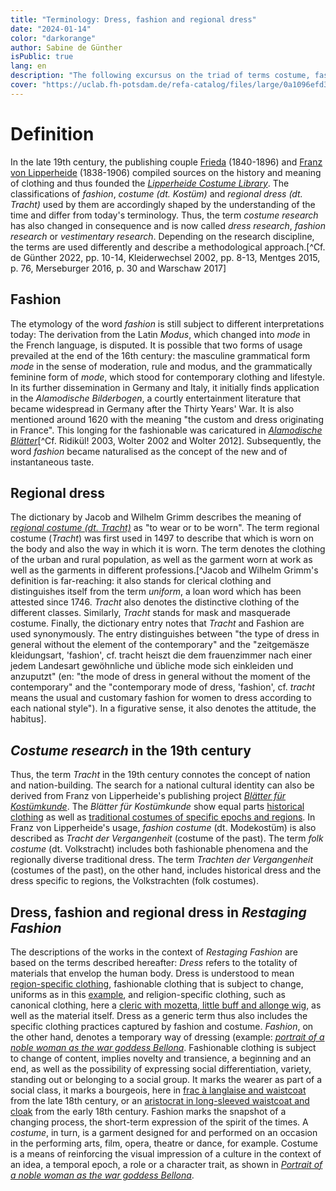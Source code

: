 ```yaml
---
title: "Terminology: Dress, fashion and regional dress"
date: "2024-01-14"
color: "darkorange"
author: Sabine de Günther
isPublic: true
lang: en
description: "The following excursus on the triad of terms costume, fashion and traditional costume is intended to highlight the use of these terms in the temporal context of the creation of the Lipperheide Costume Library and the Textile Collection of the Germanisches Nationalmuseum Nuremberg. The terminologies used in scientific publications around 1900 and in early dress research from the mid-19th century onwards differed from today's usage and underwent an elementary change in meaning."
cover: "https://uclab.fh-potsdam.de/refa-catalog/files/large/0a1096efd3fcd71023f394d81636cb0389eeda45.jpg"
---
```


# Definition
In the late 19th century, the publishing couple [Frieda](item/18762) (1840-1896) and [Franz von Lipperheide](item/9364) (1838-1906) compiled sources on the history and meaning of clothing and thus founded the *[Lipperheide Costume Library](media/18717)*. The classifications of *fashion*, *costume (dt. Kostüm)* and *regional dress (dt. Tracht)* used by them are accordingly shaped by the understanding of the time and differ from today's terminology. Thus, the term *costume research* has also changed in consequence and is now called *dress research*, *fashion research* or *vestimentary research*. Depending on the research discipline, the terms are used differently and describe a methodological approach.[^Cf. de Günther 2022, pp. 10-14, Kleiderwechsel 2002, pp. 8-13, Mentges 2015, p. 76, Merseburger 2016, p. 30 and Warschaw 2017]

## Fashion
The etymology of the word *fashion* is still subject to different interpretations today: The derivation from the Latin *Modus*, which changed into *mode* in the French language, is disputed. It is possible that two forms of usage prevailed at the end of the 16th century: the masculine grammatical form *mode* in the sense of moderation, rule and modus, and the grammatically feminine form of *mode*, which stood for contemporary clothing and lifestyle. In its further dissemination in Germany and Italy, it initially finds application in the *Alamodische Bilderbogen*, a courtly entertainment literature that became widespread in Germany after the Thirty Years' War. It is also mentioned around 1620 with the meaning "the custom and dress originating in France". This longing for the fashionable was caricatured in *[Alamodische Blätter](set/48313)*[^Cf. Ridikül! 2003, Wolter 2002 and Wolter 2012]. Subsequently, the word *fashion* became naturalised as the concept of the new and of instantaneous taste.

## Regional dress
The dictionary by Jacob and Wilhelm Grimm describes the meaning of *[regional costume (dt. Tracht)](http://www.woerterbuchnetz.de/DWB?lemma=tracht)* as "to wear or to be worn". The term regional costume (*Tracht*) was first used in 1497 to describe that which is worn on the body and also the way in which it is worn. The term denotes the clothing of the urban and rural population, as well as the garment worn at work as well as the garments in different professions.[^Jacob and Wilhelm Grimm's definition is far-reaching: it also stands for clerical clothing and distinguishes itself from the term *uniform*, a loan word which has been attested since 1746. *Tracht* also denotes the distinctive clothing of the different classes. Similarly, *Tracht* stands for mask and masquerade costume. Finally, the dictionary entry notes that *Tracht* and Fashion are used synonymously. The entry distinguishes between "the type of dress in general without the element of the contemporary" and the "zeitgemäsze kleidungsart, 'fashion', cf. tracht heiszt die dem frauenzimmer nach einer jedem Landesart gewöhnliche und übliche mode sich einkleiden und anzuputzt" (en: "the mode of dress in general without the moment of the contemporary" and the "contemporary mode of dress, 'fashion', cf. *tracht* means the usual and customary fashion for women to dress according to each national style"). In a figurative sense, it also denotes the attitude, the habitus].

## *Costume research* in the 19th century
Thus, the term *Tracht* in the 19th century connotes the concept of nation and nation-building. The search for a national cultural identity can also be derived from Franz von Lipperheide's publishing project *[Blätter für Kostümkunde](item/17794)*. The *Blätter für Kostümkunde* show equal parts [historical clothing](set/48545) as well as [traditional costumes of specific epochs and regions](set/48544). In Franz von Lipperheide's usage, *fashion costume* (dt. Modekostüm) is also described as *Tracht der Vergangenheit* (costume of the past). The term *folk costume* (dt. Volkstracht) includes both fashionable phenomena and the regionally diverse traditional dress. The term *Trachten der Vergangenheit* (costumes of the past), on the other hand, includes historical dress and the dress specific to regions, the Volkstrachten (folk costumes).

## Dress, fashion and regional dress in *Restaging Fashion*
The descriptions of the works in the context of *Restaging Fashion* are based on the terms described hereafter: *Dress* refers to the totality of materials that envelop the human body. Dress is understood to mean [region-specific clothing](item/10280), fashionable clothing that is subject to change, uniforms as in this [example](item/633), and religion-specific clothing, such as canonical clothing, here a [cleric with mozetta, little buff and allonge wig](item/343), as well as the material itself. Dress as a generic term thus also includes the specific clothing practices captured by fashion and costume.
*Fashion*, on the other hand, denotes a temporary way of dressing (example: *[portrait of a noble woman as the war goddess Bellona](item/575)*. Fashionable clothing is subject to change of content, implies novelty and transience, a beginning and an end, as well as the possibility of expressing social differentiation, variety, standing out or belonging to a social group. It marks the wearer as part of a social class, it marks a bourgeois, here in [frac à langlaise and waistcoat](item/176) from the late 18th century, or an [aristocrat in long-sleeved waistcoat and cloak](item/477) from the early 18th century. Fashion marks the snapshot of a changing process, the short-term expression of the spirit of the times. 
A *costume*, in turn, is a garment designed for and performed on an occasion in the performing arts, film, opera, theatre or dance, for example. Costume is a means of reinforcing the visual impression of a culture in the context of an idea, a temporal epoch, a role or a character trait, as shown in *[Portrait of a noble woman as the war goddess Bellona](item/575)*.
